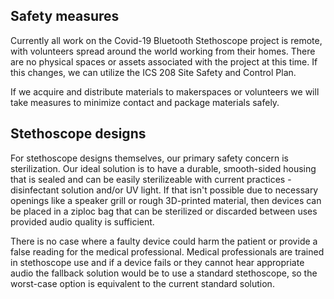 ## Safety measures

Currently all work on the Covid-19 Bluetooth Stethoscope project is remote, with volunteers spread around the world working from their homes.  There are no physical spaces or assets associated with the project at this time.  If this changes, we can utilize the ICS 208 Site Safety and Control Plan.

If we acquire and distribute materials to makerspaces or volunteers we will take measures to minimize contact and package materials safely.


## Stethoscope designs

For stethoscope designs themselves, our primary safety concern is sterilization.  Our ideal solution is to have a durable, smooth-sided housing that is sealed and can be easily sterilizeable with current practices - disinfectant solution and/or UV light.  If that isn't possible due to necessary openings like a speaker grill or rough 3D-printed material, then devices can be placed in a ziploc bag that can be sterilized or discarded between uses provided audio quality is sufficient. 

There is no case where a faulty device could harm the patient or provide a false reading for the medical professional.  Medical professionals are trained in stethoscope use and if a device fails or they cannot hear appropriate audio the fallback solution would be to use a standard stethoscope, so the worst-case option is equivalent to the current standard solution.